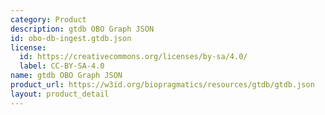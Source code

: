 ```yaml
---
category: Product
description: gtdb OBO Graph JSON
id: obo-db-ingest.gtdb.json
license:
  id: https://creativecommons.org/licenses/by-sa/4.0/
  label: CC-BY-SA-4.0
name: gtdb OBO Graph JSON
product_url: https://w3id.org/biopragmatics/resources/gtdb/gtdb.json
layout: product_detail
---
```


